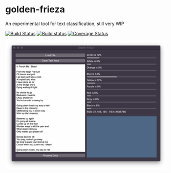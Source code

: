 # golden-frieza

An experimental tool for text classification, still very WIP

[![Build Status](https://travis-ci.org/Pomettini/golden-frieza.svg?branch=master)](https://travis-ci.org/Pomettini/golden-frieza)
[![Build status](https://ci.appveyor.com/api/projects/status/4q68m98t57t4slu4?svg=true)](https://ci.appveyor.com/project/Pomettini/golden-frieza)
[![Coverage Status](https://coveralls.io/repos/github/Pomettini/golden-frieza/badge.svg)](https://coveralls.io/github/Pomettini/golden-frieza)

![Golden Frieza Screenshot](screenshot.png)
